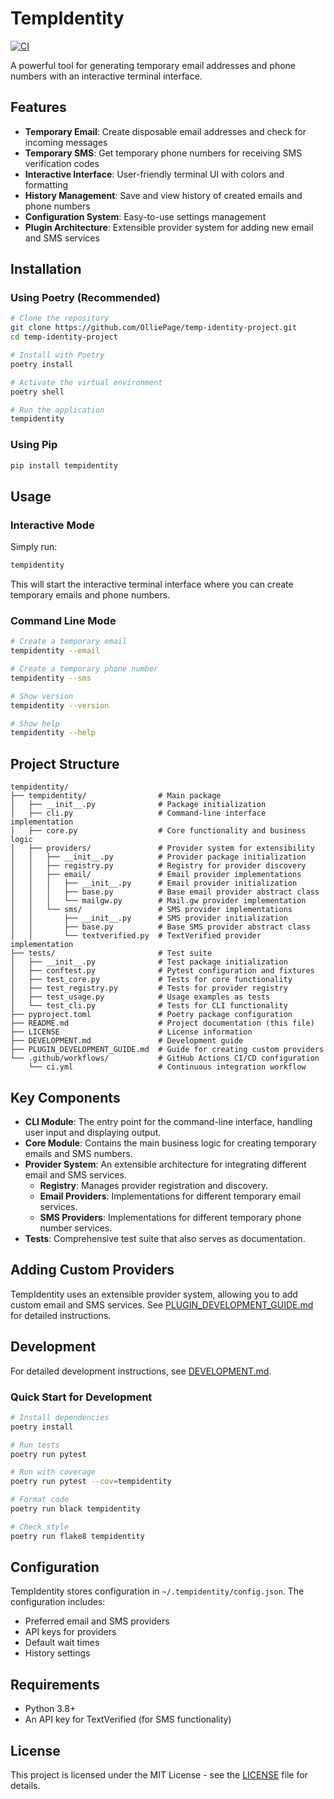 # TempIdentity

[![CI](https://github.com/OlliePage/temp-identity-project/actions/workflows/ci.yml/badge.svg)](https://github.com/OlliePage/temp-identity-project/actions/workflows/ci.yml)

A powerful tool for generating temporary email addresses and phone numbers with an interactive terminal interface.

## Features

- **Temporary Email**: Create disposable email addresses and check for incoming messages
- **Temporary SMS**: Get temporary phone numbers for receiving SMS verification codes
- **Interactive Interface**: User-friendly terminal UI with colors and formatting
- **History Management**: Save and view history of created emails and phone numbers
- **Configuration System**: Easy-to-use settings management
- **Plugin Architecture**: Extensible provider system for adding new email and SMS services

## Installation

### Using Poetry (Recommended)

```bash
# Clone the repository
git clone https://github.com/OlliePage/temp-identity-project.git
cd temp-identity-project

# Install with Poetry
poetry install

# Activate the virtual environment
poetry shell

# Run the application
tempidentity
```

### Using Pip

```bash
pip install tempidentity
```

## Usage

### Interactive Mode

Simply run:

```bash
tempidentity
```

This will start the interactive terminal interface where you can create temporary emails and phone numbers.

### Command Line Mode

```bash
# Create a temporary email
tempidentity --email

# Create a temporary phone number
tempidentity --sms

# Show version
tempidentity --version

# Show help
tempidentity --help
```

## Project Structure

```
tempidentity/
├── tempidentity/                # Main package
│   ├── __init__.py              # Package initialization
│   ├── cli.py                   # Command-line interface implementation
│   ├── core.py                  # Core functionality and business logic
│   ├── providers/               # Provider system for extensibility
│   │   ├── __init__.py          # Provider package initialization
│   │   ├── registry.py          # Registry for provider discovery
│   │   ├── email/               # Email provider implementations
│   │   │   ├── __init__.py      # Email provider initialization
│   │   │   ├── base.py          # Base email provider abstract class
│   │   │   └── mailgw.py        # Mail.gw provider implementation
│   │   └── sms/                 # SMS provider implementations
│   │       ├── __init__.py      # SMS provider initialization
│   │       ├── base.py          # Base SMS provider abstract class
│   │       └── textverified.py  # TextVerified provider implementation
├── tests/                       # Test suite
│   ├── __init__.py              # Test package initialization
│   ├── conftest.py              # Pytest configuration and fixtures
│   ├── test_core.py             # Tests for core functionality
│   ├── test_registry.py         # Tests for provider registry
│   ├── test_usage.py            # Usage examples as tests
│   └── test_cli.py              # Tests for CLI functionality
├── pyproject.toml               # Poetry package configuration
├── README.md                    # Project documentation (this file)
├── LICENSE                      # License information
├── DEVELOPMENT.md               # Development guide
├── PLUGIN_DEVELOPMENT_GUIDE.md  # Guide for creating custom providers
└── .github/workflows/           # GitHub Actions CI/CD configuration
    └── ci.yml                   # Continuous integration workflow
```

## Key Components

- **CLI Module**: The entry point for the command-line interface, handling user input and displaying output.
- **Core Module**: Contains the main business logic for creating temporary emails and SMS numbers.
- **Provider System**: An extensible architecture for integrating different email and SMS services.
  - **Registry**: Manages provider registration and discovery.
  - **Email Providers**: Implementations for different temporary email services.
  - **SMS Providers**: Implementations for different temporary phone number services.
- **Tests**: Comprehensive test suite that also serves as documentation.

## Adding Custom Providers

TempIdentity uses an extensible provider system, allowing you to add custom email and SMS services. 
See [PLUGIN_DEVELOPMENT_GUIDE.md](PLUGIN_DEVELOPMENT_GUIDE.md) for detailed instructions.

## Development

For detailed development instructions, see [DEVELOPMENT.md](DEVELOPMENT.md).

### Quick Start for Development

```bash
# Install dependencies
poetry install

# Run tests
poetry run pytest

# Run with coverage
poetry run pytest --cov=tempidentity

# Format code
poetry run black tempidentity

# Check style
poetry run flake8 tempidentity
```

## Configuration

TempIdentity stores configuration in `~/.tempidentity/config.json`. The configuration includes:

- Preferred email and SMS providers
- API keys for providers
- Default wait times
- History settings

## Requirements

- Python 3.8+
- An API key for TextVerified (for SMS functionality)

## License

This project is licensed under the MIT License - see the [LICENSE](LICENSE) file for details.